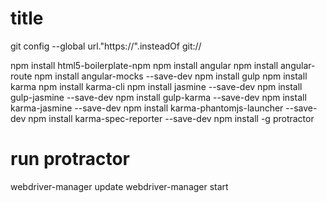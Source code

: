 # title
git config --global url."https://".insteadOf git://

npm install html5-boilerplate-npm
npm install angular
npm install angular-route
npm install angular-mocks --save-dev
npm install gulp
npm install karma
npm install karma-cli
npm install jasmine --save-dev
npm install gulp-jasmine --save-dev
npm install gulp-karma --save-dev
npm install karma-jasmine --save-dev
npm install karma-phantomjs-launcher --save-dev
npm install karma-spec-reporter --save-dev
npm install -g protractor

# run protractor
webdriver-manager update
webdriver-manager start

